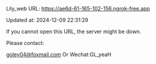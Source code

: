 Lily_web URL: https://ae6d-61-165-102-156.ngrok-free.app

Updated at: 2024-12-09 22:31:29

If you cannot open this URL, the server might be down.

Please contact: 

goley04@foxmail.com Or Wechat:GL_yeaH